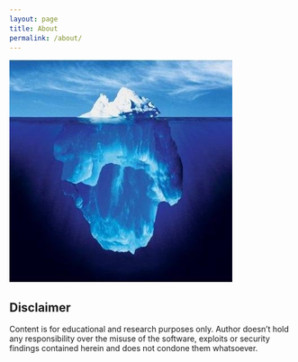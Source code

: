 ```yaml
---
layout: page
title: About
permalink: /about/
---
```


![alt text](images/HefIIjJ_.jpg)

## Disclaimer
Content is for educational and research purposes only. Author doesn’t hold any responsibility over the misuse of the software, exploits or security findings contained herein and does not condone them whatsoever.
